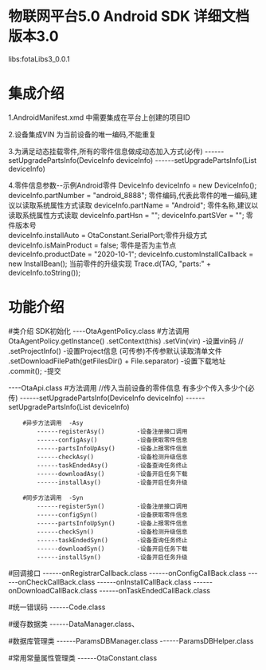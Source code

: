 # 物联网平台5.0  Android SDK 详细文档 版本3.0
  libs:fotaLibs3_0.0.1

# 集成介绍
  1.AndroidManifest.xmd 中需要集成在平台上创建的项目ID
       <meta-data
           android:name="fota_configuration_product_id"
           android:value="fota/xxxxxxxx"
           tools:replace="android:value" />
       <meta-data
           android:name="fota_configuration_product_secret"
           android:value="fota/xxxxxxxxxxxxxxxxxxxxxxxxxxxxxxxx"
           tools:replace="android:value" />
           
  2.设备集成VIN 为当前设备的唯一编码,不能重复
  
  3.为满足动态挂载零件,所有的零件信息做成动态加入方式(必传)
  ------setUpgradePartsInfo(DeviceInfo deviceInfo)
  ------setUpgradePartsInfo(List<DeviceInfo> deviceInfo)
  
  4.零件信息参数--示例Android零件
      DeviceInfo deviceInfo = new DeviceInfo();
      deviceInfo.partNumber = "android_8888";         零件编码,代表此零件的唯一编码,建议以读取系统属性方式读取
      deviceInfo.partName = "Android";                零件名称,建议以读取系统属性方式读取
      deviceInfo.partHsn = "";
      deviceInfo.partSVer = "";                       零件版本号  
      deviceInfo.installAuto = OtaConstant.SerialPort;零件升级方式          
      deviceInfo.isMainProduct = false;               零件是否为主节点            
      deviceInfo.productDate = "2020-10-1";
      deviceInfo.customInstallCallback = new InstallBean();  当前零件的升级实现
      Trace.d(TAG, "parts:" + deviceInfo.toString());


# 功能介绍
  #类介绍
  SDK初始化
  ----OtaAgentPolicy.class
       #方法调用
        OtaAgentPolicy.getInstance()
                      .setContext(this)
                      .setVin(vin)              -设置vin码
//                    .setProjectInfo()         -设置Project信息 (可传参)不传参默认读取清单文件
                      .setDownloadFilePath(getFilesDir() + File.separator)      -设置下载地址
                      .commit();                -提交


  ----OtaApi.class
        #方法调用
            //传入当前设备的零件信息 有多少个传入多少个(必传)
            ------setUpgradePartsInfo(DeviceInfo deviceInfo)
            ------setUpgradePartsInfo(List<DeviceInfo> deviceInfo)

        #异步方法调用  -Asy
            ------registerAsy()         -设备注册接口调用
            ------configAsy()           -设备获取零件信息
            ------partsInfoUpAsy()      -设备上报零件信息
            ------checkAsy()            -设备检测升级信息
            ------taskEndedAsy()        -设备查询任务终止
            ------downloadAsy()         -设备开启任务下载
            ------installAsy()          -设备开启任务升级

        #同步方法调用  -Syn
            ------registerSyn()         -设备注册接口调用
            ------configSyn()           -设备获取零件信息
            ------partsInfoUpSyn()      -设备上报零件信息
            ------checkSyn()            -设备检测升级信息
            ------taskEndedSyn()        -设备查询任务终止
            ------downloadSyn()         -设备开启任务下载
            ------installSyn()          -设备开启任务升级

  #回调接口
   ------onRegistrarCallback.class
   ------onConfigCallBack.class
   ------onCheckCallBack.class
   ------onInstallCallBack.class
   ------onDownloadCallBack.class
   ------onTaskEndedCallBack.class

  #统一错误码
   ------Code.class

  #缓存数据类
   ------DataManager.class、

  #数据库管理类
   ------ParamsDBManager.class
   ------ParamsDBHelper.class

  #常用常量属性管理类
   ------OtaConstant.class